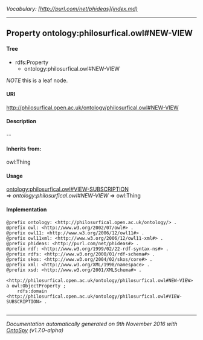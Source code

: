 _Vocabulary: [http://purl.com/net/phideas](index.md)_ 

---	
	




    


## Property ontology:philosurfical.owl#NEW-VIEW


#### Tree

* rdfs:Property
    * ontology:philosurfical.owl#NEW-VIEW





*NOTE* this is a leaf node.


#### URI
http://philosurfical.open.ac.uk/ontology/philosurfical.owl#NEW-VIEW

#### Description
--


#### Inherits from:
owl:Thing



#### Usage


[ontology:philosurfical.owl#VIEW-SUBSCRIPTION](class-ontologyphilosurficalowlview-subscription.md) 
=&gt;&nbsp;_ontology:philosurfical.owl#NEW-VIEW_&nbsp;=&gt;&nbsp;owl:Thing

#### Implementation
```
@prefix ontology: <http://philosurfical.open.ac.uk/ontology/> .
@prefix owl: <http://www.w3.org/2002/07/owl#> .
@prefix owl11: <http://www.w3.org/2006/12/owl11#> .
@prefix owl11xml: <http://www.w3.org/2006/12/owl11-xml#> .
@prefix phideas: <http://purl.com/net/phideas#> .
@prefix rdf: <http://www.w3.org/1999/02/22-rdf-syntax-ns#> .
@prefix rdfs: <http://www.w3.org/2000/01/rdf-schema#> .
@prefix skos: <http://www.w3.org/2004/02/skos/core#> .
@prefix xml: <http://www.w3.org/XML/1998/namespace> .
@prefix xsd: <http://www.w3.org/2001/XMLSchema#> .

<http://philosurfical.open.ac.uk/ontology/philosurfical.owl#NEW-VIEW> a owl:ObjectProperty ;
    rdfs:domain <http://philosurfical.open.ac.uk/ontology/philosurfical.owl#VIEW-SUBSCRIPTION> .


```










---

_Documentation automatically generated on 9th November 2016 with [OntoSpy](http://ontospy.readthedocs.org/ "Open") (v1.7.0-alpha)_
